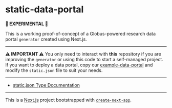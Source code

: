 # static-data-portal

**🧪 EXPERIMENTAL 🧪**

This is a working proof-of-concept of a Globus-powered research data portal `generator` created using Next.js.

---

**⚠️ IMPORTANT ⚠️** You only need to interact with **this** repository if you are improving the `generator` or using this code to start a self-managed project. If you want to deploy a data portal, copy our [example-data-portal](https://github.com/globus/example-data-portal) and modify the `static.json` file to suit your needs.

---

- [static.json Type Documentation](docs/modules.md#static)

---

This is a [Next.js](https://nextjs.org/) project bootstrapped with [`create-next-app`](https://github.com/vercel/next.js/tree/canary/packages/create-next-app).
